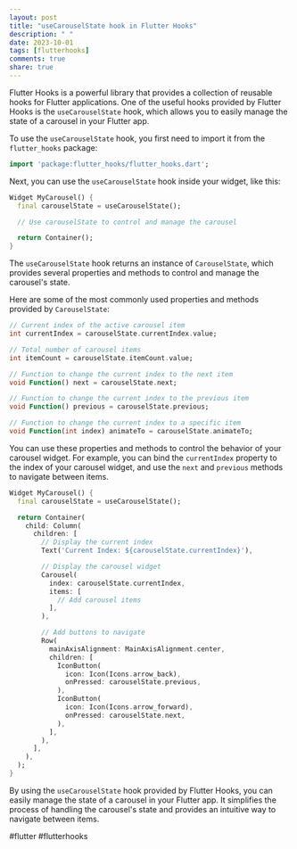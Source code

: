 ```yaml
---
layout: post
title: "useCarouselState hook in Flutter Hooks"
description: " "
date: 2023-10-01
tags: [flutterhooks]
comments: true
share: true
---
```


Flutter Hooks is a powerful library that provides a collection of reusable hooks for Flutter applications. One of the useful hooks provided by Flutter Hooks is the `useCarouselState` hook, which allows you to easily manage the state of a carousel in your Flutter app.

To use the `useCarouselState` hook, you first need to import it from the `flutter_hooks` package:

```dart
import 'package:flutter_hooks/flutter_hooks.dart';
```

Next, you can use the `useCarouselState` hook inside your widget, like this:

```dart
Widget MyCarousel() {
  final carouselState = useCarouselState();

  // Use carouselState to control and manage the carousel

  return Container();
}
```

The `useCarouselState` hook returns an instance of `CarouselState`, which provides several properties and methods to control and manage the carousel's state.

Here are some of the most commonly used properties and methods provided by `CarouselState`:

```dart
// Current index of the active carousel item
int currentIndex = carouselState.currentIndex.value;

// Total number of carousel items
int itemCount = carouselState.itemCount.value;

// Function to change the current index to the next item
void Function() next = carouselState.next;

// Function to change the current index to the previous item
void Function() previous = carouselState.previous;

// Function to change the current index to a specific item
void Function(int index) animateTo = carouselState.animateTo;
```

You can use these properties and methods to control the behavior of your carousel widget. For example, you can bind the `currentIndex` property to the index of your carousel widget, and use the `next` and `previous` methods to navigate between items.

```dart
Widget MyCarousel() {
  final carouselState = useCarouselState();

  return Container(
    child: Column(
      children: [
        // Display the current index
        Text('Current Index: ${carouselState.currentIndex}'),

        // Display the carousel widget
        Carousel(
          index: carouselState.currentIndex,
          items: [
            // Add carousel items
          ],
        ),

        // Add buttons to navigate
        Row(
          mainAxisAlignment: MainAxisAlignment.center,
          children: [
            IconButton(
              icon: Icon(Icons.arrow_back),
              onPressed: carouselState.previous,
            ),
            IconButton(
              icon: Icon(Icons.arrow_forward),
              onPressed: carouselState.next,
            ),
          ],
        ),
      ],
    ),
  );
}
```

By using the `useCarouselState` hook provided by Flutter Hooks, you can easily manage the state of a carousel in your Flutter app. It simplifies the process of handling the carousel's state and provides an intuitive way to navigate between items.

#flutter #flutterhooks